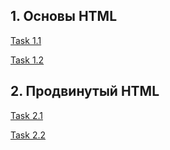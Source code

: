 ## 1. Основы HTML

[Task 1.1](https://github.com/AdukarIT/FedotovaAS/tree/master/Task1/1/)

[Task 1.2](https://github.com/AdukarIT/FedotovaAS/tree/master/Task1/2/)

## 2. Продвинутый HTML

[Task 2.1](https://github.com/AdukarIT/FedotovaAS/tree/master/Task2/1/)

[Task 2.2](https://github.com/AdukarIT/FedotovaAS/tree/master/Task2/2/)
